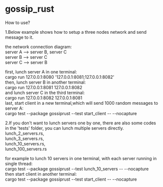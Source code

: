 # gossip_rust

How to use? 

1.Below example shows how to setup a three nodes network and send message
to it.

the network connection diagram:  
  server A --> server B, server C  
  server B --> server C  
  server C --> server B  

first, lunch server A in one terminal:  
  cargo run 127.0.0.1:8080 '127.0.0.1:8081;127.0.0.1:8082'  
then, lunch server B in another terminal:  
  cargo run 127.0.0.1:8081 127.0.0.1:8082  
and lunch server C in the third terminal:  
  cargo run 127.0.0.1:8082 127.0.0.1:8081  
last, start client in a new terminal,which will send 1000 random messages to server A:    
  cargo test --package gossiprust --test start_client -- --nocapture


2.If you don't want to lunch servers one by one, there are also some 
codes in the 'tests' folder, you can lunch multiple servers directly.
  lunch_2_servers.rs,  
  lunch_3_servers.rs,  
  lunch_10_servers.rs,  
  lunch_100_servers.rs  

for example to lunch 10 servers in one terminal, with each server running 
in single thread:  
  cargo test --package gossiprust --test lunch_10_servers -- --nocapture  
then start client in another terminal:  
  cargo test --package gossiprust --test start_client -- --nocapture


